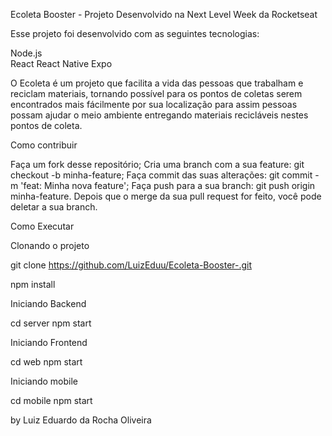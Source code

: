 Ecoleta Booster - Projeto Desenvolvido na Next Level Week da Rocketseat

Esse projeto foi desenvolvido com as seguintes tecnologias:

Node.js                                                                                                          
React
React Native
Expo

O Ecoleta é um projeto que facilita a vida das pessoas que trabalham e reciclam materiais, tornando possível para os pontos de coletas serem encontrados mais fácilmente por sua localização para assim pessoas possam ajudar o meio ambiente entregando materiais recicláveis nestes pontos de coleta.

Como contribuir

Faça um fork desse repositório;
Cria uma branch com a sua feature: git checkout -b minha-feature;
Faça commit das suas alterações: git commit -m 'feat: Minha nova feature';
Faça push para a sua branch: git push origin minha-feature.
Depois que o merge da sua pull request for feito, você pode deletar a sua branch.

Como Executar

Clonando o projeto

git clone https://github.com/LuizEduu/Ecoleta-Booster-.git

npm install

Iniciando Backend

cd server npm start

Iniciando Frontend

cd web npm start

Iniciando mobile

cd mobile npm start

by Luiz Eduardo da Rocha Oliveira


